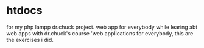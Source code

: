 # htdocs
for my php lampp dr.chuck project. web app for everybody
while learing abt web apps with dr.chuck's course 'web applications for everybody, this are the exercises i did. 
